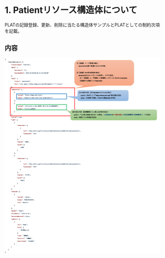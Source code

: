 # 1. Patientリソース構造体について
PLATの記録登録、更新、削除に当たる構造体サンプルとPLATとしての制約次項を記載。  

## 内容
![image](../../.attachments/image-patient.png)


